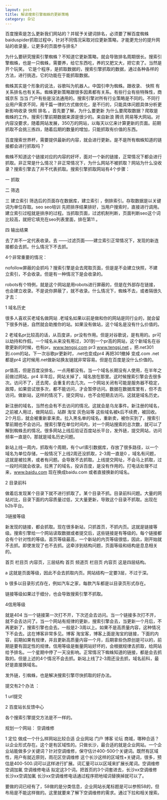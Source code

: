 ```yaml
---
layout: post
title: 解读搜索引擎蜘蛛的更新策略
category: 杂记
---
```




百度搜索是怎么更新我们网站的？并赋予关键词排名，必须要了解百度蜘蛛baiduspider抓取过程中，针对不同情况采取对应更新策略，才能更充分的提升网站的收录量，让更多的页面参与排名?

为什么要研究搜索引擎蜘蛛？不知道它更新策略，就会导致排名周期很长。搜索引擎蜘蛛，也是一只蜘蛛，需要养，给它东西吃，养的又肥又大，把它卖了。当然是开个玩笑。 它是个程序，是抓取数据的，搜索引擎抓取的数据，通过各种各样的方法，进行挑选，它的功能在于能抓取数据。

蜘蛛其实是个形象的说法，谷歌叫为机器人。中国引申为蜘蛛。跟收录、 快照 有关系排名也有关系。蜘蛛更新策略跟很多因素都有关系。有些行业有些特殊性，商城京东 当当 门户有些是没法通用的。搜索引擎对所有行业策略是不同的。不同行业用户需求不同，用千篇一律的方式做优化，是不行的，只能具体问题具体分析更新影响收录 快照 排名 。首先要了解，为什么要更新 为什么要爬取数据？爬取是蜘蛛的工作。搜索引擎前期数据来源是很少的。来自新浪 腾讯 网易等大网站。对内容没要求，随着网站发展，350万的网站，以每天以亿来计算更新的页面。前期抓取不会挑三拣四，随着后期的数量的增加，只能抓取有价值的东西。

百度搜索世界杯，需要提供最新的内容，就会进行更新。是不是所有蜘蛛知道的链接都会进行抓取吗？

蜘蛛不知道这个链接对应的内容的好坏，面对一个新的链接，正常情况下都会进行抓取。非正常是什么情况？非正常情况下，为什么网站不被抓取？网站为什么没收录？搜索引擎去了并不代表抓取。搜索引擎抓取网站有4个步骤：

一 抓取

二 筛选

三 建立索引 筛选后的页面存在数据库，建立索引 ，倒排索引。存取数据是以关键词为单位存取。seo seo培训 先把排序结果排好，当用户搜索时，直接进行调用。建立索引过程就是排序的过程。当抓取页面，过滤机制判断，页面判断seo这个词比较高，就把它填充在seo列表里面，排在第11 。

四 输出结果

去了并不一定代表收录。去 ——过滤页面——建立索引正常情况下，发现的新连接都会去抓。什么情况下不去抓。

4个非常重要的情况：

nofollow屏蔽的会抓吗？搜索引擎是会去爬取页面，但是是不会建立快照，不建立索引，不会收录。但是有一种情况下是会收录的。

robots有个特例，就是这个网站是用robots进行屏蔽的，但是在外部存在链接，也会建立收录。不是说你屏蔽了，就不收录。什么情况下，蜘蛛不去，或者隔很久才去：

1 域名历史

很多人喜欢买老域名做网站 .老域名如果以前是做和你的网站是同行业的，就会留下很多外链，自然就会助推你的站。如果没有做站，这个域名是没有什么价值的。

2 老域名pr比较高的话，从百度讲，pr没有作用。但是对谷歌说，是有用的。pr可以劫持和作假。一个域名从来没有用过，301到一个pr高的网站，这个新域名在谷歌更新的时候，也有pr。www.tengsj.com pr3 www.tengsj.net 。把.net301到.com的站，下一次谷歌pr更新时，.net也变成pr4 再把301撤掉 变成.com .net都是pr4 这时候用.net做新站换友链就非常容易。但是在百度是没什么价值的。

pr值高，但是百度没排名，一点用都没有。当一个域名长期没有人使用，在半年之前做过网站，pr4 半年后，网站关掉了，域名放在那里。这时候搜索引擎会去很多次。访问不了，还去爬，会重复的去几次。一个网站关闭有可能是服务器不稳定，故障，如果尝试很多次，都不能访问，才会暂停访问。数据在数据库里有，但不去访问。做新站，这样的情况下，提交网址，也不会短期去访问。这就是域名历史。

新注册的域名，当然也会有不去访问的情况。这就会是乌龙事件。新注册的域名，之前被人用过，做网站后，站群 淘宝 灰色站等 这些域名被k后不续费，被回收。2个月后，就会被重新拿来卖。拉入黑名单的域名，重新卖，被你买到了，搜索引擎前期也不会访问。搜索引擎在单位时间内，对一个网站搜索的总次数，就可以了解到蜘蛛去的情况。很多网站上线后验证百度站长平台，发外链，提交网站，访问频率一直是0，那就是域名历史问题。

新站上线一周内，抓取有个周期，有个url索引数据库，存放了很多路径，以一个域名为单位存储，一般情况下上线2周还没抓取，2-3周一直是0 ，域名有问题，这就是被拉黑，或者有问题。会导致不去抓取。上线提交网址，不会马上抓取，过一段时间就会收录。拉黑了的域名，投诉百度，是没有作用的。打电话处理不过来，www.baidu.com 现在换成baidu.com 或者直接换新的域名。

2 目录前科

做着后发现某个目录下就不进行抓取了。某个目录不抓。目录前科问题。大量的网站对比，目录下面的内容质量过低，又大量更新，导致这个目录不抓取。出现在b2b平台。

3链接等级

新发现的链接，都会抓取。现在很多新站，只抓首页，不抓内页。这就是链接等级。搜索引擎给一个网站读取数据或者提交后，这些链接是有等级的。每个链接都会有个针对性的等级。首页等级最高，一个新站的内页等级很低，因此，刚开始就不去抓。即使发现了也不去抓。这牵涉到结构问题，页面等级和结构是息息相关的。

首页 栏目页 内容页，三层结构 首页 频道页 栏目页 内容页 这是四层结构。

a 这就是页面等级，因此不会去抓取内页。网站结构一定要3层，不过于深。

b 很多以目录形式存在，例如汽车之家，每款汽车都是以目录页形式存在。

链接等级如果过于细分，也会导致搜索引擎不抓取。

4信用等级

就是404 当一个链接第一次打不开，下次还会去访问。当一个链接多次打不开，就不会去访问了。当一个网站有规律的更新，搜索引擎会去，当更新一个月后，不再更新了，搜索引擎也会去。一般是2-3周以上。如果不是高质量内容，这种情况下不会去。这在博客非常多见。博客 淘宝客，博客上面是淘宝的链接，下面的内容，前期如果有规律，并且更新高质量内容一个月，后期拿些伪原创是可以的，前期是要有固定性的规律。信用等级是衡量网站好坏的，会根据规律去抓取，给网站给予排名。一个星期中停了一天没影响。正常情况下蜘蛛知道的链接，都是会去抓取的。但是上述的4个情况不会去抓。新站上线了2-3周还没去抓，域名前科，最好是直接换域名。

发外链，引蜘蛛，也是解决搜索引擎尽快抓取的好办法。

提交有2个办法 ：

1 url提交

2 百度站长反馈中心

各个搜索引擎提交方法是不一样的。

规划一个网站： 空调维修

1 定位 做成一个什么样网站比较合适 企业网站 门户 博客 论坛 商城，哪种合适？以企业形式存在。这个是有区域性的。只做长沙，最合适的就是企业网站。一个企业站能做多少关键词？针对空调维修，保守估计400-500个关键词。既然有区域性，用户有就近原则，雨花区空调维修 这个长沙这样的区域性+关键词，很多，预估是400-500.词可以这样进行扩展。词汇量可以以区域来扩展长尾词。空调维修 空调加氟 空调维修电话 拟定这3个词。把首页的3个词套进去，长沙xx空调维修 长沙xx空调加氟 长沙xx空调维修电话通过程序把地域词替换掉就可以了。

要做的词已经有了，58做的是分类信息，企业网站长尾标题是可以参照58的，但布局是不能这样做的。这里就要来了解下空调维修的需求。通过下拉和相关搜索。
